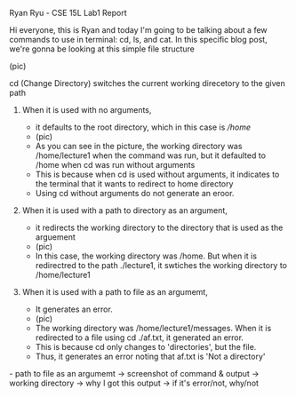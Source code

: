 Ryan Ryu - CSE 15L Lab1 Report

Hi everyone, this is Ryan and today I'm going to be talking about a few commands to use in terminal: cd, ls, and cat.
In this specific blog post, we're gonna be looking at this simple file structure

(pic)

cd (Change Directory) switches the current working direcetory to the given path
1) When it is used with no arguments,
   - it defaults to the root directory, which in this case is */home*
   - (pic)
   - As you can see in the picture, the working directory was /home/lecture1 when the command was run, but it defaulted to /home when cd was run without arguments
   - This is because when cd is used without arguments, it indicates to the terminal that it wants to redirect to home directory
   - Using cd without arguments do not generate an eroor. 
  
2) When it is used with a path to directory as an argument,
   - it redirects the working directory to the directory that is used as the arguement
   - (pic)
   - In this case, the working directory was /home. But when it is redirectred to the path ./lecture1, it swtiches the working directory to /home/lecture1
  
3) When it is used with a path to file as an argumemt,
   - It generates an error.
   - (pic)
   - The working directory was /home/lecture1/messages. When it is redirected to a file using cd ./af.txt, it generated an error.
   - This is because cd only changes to 'directories', but the file.
   - Thus, it generates an error noting that af.txt is 'Not a directory'
  
<ls>
- path to file as an argumemt
  -> screenshot of command & output
  -> working directory
  -> why I got this output
  -> if it's error/not, why/not
<cat>

